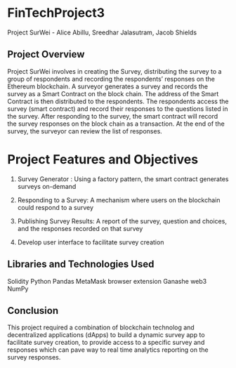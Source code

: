 # FinTechProject3
Project SurWei - Alice Abillu, Sreedhar Jalasutram, Jacob Shields


## Project Overview
Project SurWei involves in creating the Survey, distributing the survey to a group of respondents and recording the respondents’ responses on the Ethereum blockchain. A surveyor generates a survey and records the survey as a Smart Contract on the block chain. The address of the Smart Contract is then distributed to the respondents. The respondents access the survey (smart contract) and record their responses to the questions listed in the survey. After responding to the survey, the smart contract will record the survey responses on the block chain as a transaction. At the end of the survey, the surveyor can review the list of responses.

# Project Features and Objectives
1. Survey Generator : Using a factory pattern, the smart contract generates surveys on-demand

2. Responding to a Survey: A mechanism where users on the blockchain could respond to a survey

3. Publishing Survey Results: A report of the survey, question and choices, and the responses recorded on that survey

4. Develop user interface to facilitate survey creation


## Libraries and Technologies Used

Solidity
Python
Pandas 
MetaMask browser extension
Ganashe 
web3 
NumPy


## Conclusion
This project required a combination of blockchain technolog and decentralized applications (dApps) to build a dynamic survey app to facilitate survey creation, to provide access to a specific survey and responses  which can pave way to real time analytics reporting on the survey responses. 
